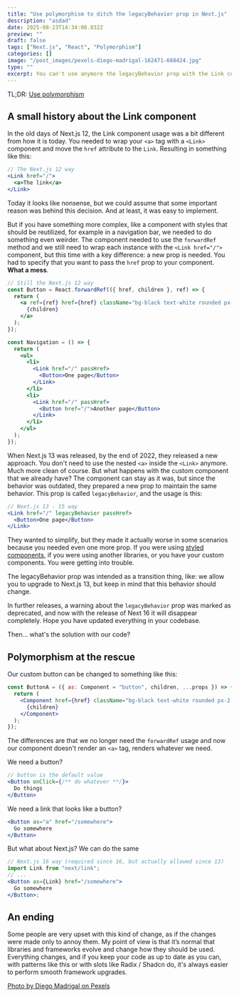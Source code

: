 ```yaml
---
title: "Use polymorphism to ditch the legacyBehavior prop in Next.js"
description: "asdad"
date: 2025-08-23T14:34:08.832Z
preview: ""
draft: false
tags: ["Next.js", "React", "Polymorphism"]
categories: []
image: "/post_images/pexels-diego-madrigal-162471-668424.jpg"
type: ""
excerpt: You can't use anymore the legacyBehavior prop with the Link components and you can use the polymorphic component pattern to achieve a clean solution.
---
```


TL;DR: [Use polymorphism](#polymorphism-at-the-rescue)

## A small history about the Link component

In the old days of Next.js 12, the Link component usage was a bit different from how it is today. You needed to wrap your `<a>` tag with a `<Link>` component and move the `href` attribute to the `Link`. Resulting in something like this:

```jsx
// The Next.js 12 way
<Link href="/">
  <a>The link</a>
</Link>
```

Today it looks like nonsense, but we could assume that some important reason was behind this decision. And at least, it was easy to implement.

But if you have something more complex, like a component with styles that should be reutilized, for example in a navigation bar, we needed to do something even weirder. The component needed to use the `forwardRef` method and we still need to wrap each instance with the `<Link href="/">` component, but this time with a key difference: a new prop is needed. You had to specify that you want to pass the `href` prop to your component. **What a mess**.

```jsx /passHref/ /forwardRef/
// Still the Next.js 12 way
const Button = React.forwardRef(({ href, children }, ref) => {
  return (
    <a ref={ref} href={href} className="bg-black text-white rounded px-2 py-1">
      {children}
    </a>
  );
});

const Navigation = () => {
  return (
    <ul>
      <li>
        <Link href="/" passHref>
          <Button>One page</Button>
        </Link>
      </li>
      <li>
        <Link href="/" passHref>
          <Button href="/">Another page</Button>
        </Link>
      </li>
    </ul>
  );
});
```

When Next.js 13 was released, by the end of 2022, they released a new approach. You don't need to use the nested `<a>` inside the `<Link>` anymore. Much more clean of course. But what happens with the custom component that we already have? The component can stay as it was, but since the behavior was outdated, they prepared a new prop to maintain the same behavior. This prop is called `legacyBehavior`, and the usage is this:

```jsx /legacyBehavior/
// Next.js 13 - 15 way
<Link href="/" legacyBehavior passHref>
  <Button>One page</Button>
</Link>
```

They wanted to simplify, but they made it actually worse in some scenarios because you needed even one more prop. If you were using [styled components](https://styled-components.com/), if you were using another libraries, or you have your custom components. You were getting into trouble.

The legacyBehavior prop was intended as a transition thing, like: we allow you to upgrade to Next.js 13, but keep in mind that this behavior should change.

In further releases, a warning about the `legacyBehavior` prop was marked as deprecated, and now with the release of Next 16 it will disappear completely. Hope you have updated everything in your codebase.

Then... what's the solution with our code?

## Polymorphism at the rescue

Our custom button can be changed to something like this:

```jsx
const ButtonA = ({ as: Component = "button", children, ...props }) => {
  return (
    <Component href={href} className="bg-black text-white rounded px-2 py-1">
      {children}
    </Component>
  );
});
```

The differences are that we no longer need the `forwardRef` usage and now our component doesn't render an `<a>` tag, renders whatever we need.

We need a button?

```jsx
// button is the default value
<Button onClick={/** do whatever **/}>
  Do things
</Button>
```

We need a link that looks like a button?

```jsx
<Button as="a" href="/somewhere">
  Go somewhere
</Button>
```

But what about Next.js? We can do the same

```jsx
// Next.js 16 way (required since 16, but actually allowed since 13)
import Link from "next/link";
// ...
<Button as={Link} href="/somewhere">
  Go somewhere
</Button>;
```

## An ending

Some people are very upset with this kind of change, as if the changes were made only to annoy them. My point of view is that it’s normal that libraries and frameworks evolve and change how they should be used. Everything changes, and if you keep your code as up to date as you can, with patterns like this or with slots like Radix / Shadcn do, it's always easier to perform smooth framework upgrades.

[Photo by Diego Madrigal on Pexels](https://www.pexels.com/es-es/foto/mariposa-negra-roja-y-blanca-en-la-foto-de-primer-plano-668424/)
